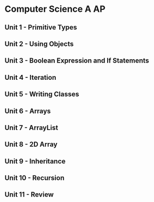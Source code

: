 # Computer Science A AP #

## Unit 1 - Primitive Types ##

## Unit 2 - Using Objects ##

## Unit 3 - Boolean Expression and If Statements ##

## Unit 4 - Iteration ##

## Unit 5 - Writing Classes ##

## Unit 6 - Arrays ##

## Unit 7 - ArrayList ##

## Unit 8 - 2D Array ##

## Unit 9 - Inheritance ##

## Unit 10 - Recursion ##

## Unit 11 - Review ##
